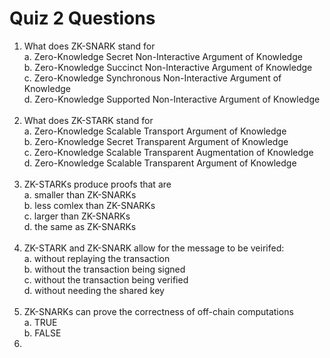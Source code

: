 # Quiz 2 Questions
1. What does ZK-SNARK stand for<br>
    a. Zero-Knowledge Secret Non-Interactive Argument of Knowledge<br>
    b. Zero-Knowledge Succinct Non-Interactive Argument of Knowledge<br>
    c. Zero-Knowledge Synchronous Non-Interactive Argument of Knowledge<br>
    d. Zero-Knowledge Supported Non-Interactive Argument of Knowledge<br><br>    
2. What does ZK-STARK stand for<br>
    a. Zero-Knowledge Scalable Transport Argument of Knowledge<br>
    b. Zero-Knowledge Secret Transparent Argument of Knowledge<br>
    c. Zero-Knowledge Scalable Transparent Augmentation of Knowledge<br>
    d. Zero-Knowledge Scalable Transparent Argument of Knowledge<br><br>
3. ZK-STARKs produce proofs that are<br>
    a. smaller than ZK-SNARKs<br>
    b. less comlex than ZK-SNARKs<br>
    c. larger than ZK-SNARKs<br>
    d. the same as ZK-SNARKs<br><br>
4. ZK-STARK and ZK-SNARK allow for the message to be veirifed:<br>
    a. without replaying the transaction<br>
    b. without the transaction being signed<br>
    c. without the transaction being verified<br>
    d. without needing the shared key<br><br>
5. ZK-SNARKs can prove the correctness of off-chain computations<br>
    a. TRUE<br>
    b. FALSE<br>
6.  
